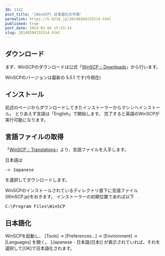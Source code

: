```yaml
---
ID: 1142
post_title: '[WinSCP] 日本語化の手順'
permalink: https://b.0218.jp/20140204155514.html
published: true
post_date: 2014-02-04 15:55:14
slug: 20140204155514.html
---
```

<h2>ダウンロード</h2>
まず、WinSCPのダウンロードは公式「<a href="http://winscp.net/eng/download.php">WinSCP :: Downloads</a>」から行います。
<p class="alert alert-info">WinSCPのバージョンは最新の 5.5.1 です(今現在)</p>
<!--more-->
<h2>インストール</h2>
前述のページからダウンロードしてきたインストーラーからマシンへインストール。
とりあえず言語は「English」で開始します。
完了すると英語のWinSCPが実行可能になります。

<h2>言語ファイルの取得</h2>
「<a href="http://winscp.net/eng/translations.php">WinSCP :: Translations</a>」より、言語ファイルを入手します。

日本語は<pre>-> Japanese</pre>を選択してダウンロードします。

WinSCPのインストールされているディレクトリ直下に言語ファイル(WinSCP.jp)をおきます。
インストーラーの初期位置であれば以下
<pre>C:\Program Files\WinSCP</pre>

<h2>日本語化</h2>
WinSCPを起動し、 [Tools] -> [Preferences...] -> [Environment] -> [Languages] を開く。
[Japanese - 日本語(日本)] が表示されていれば、それを選択して[OK]で日本語化されます。